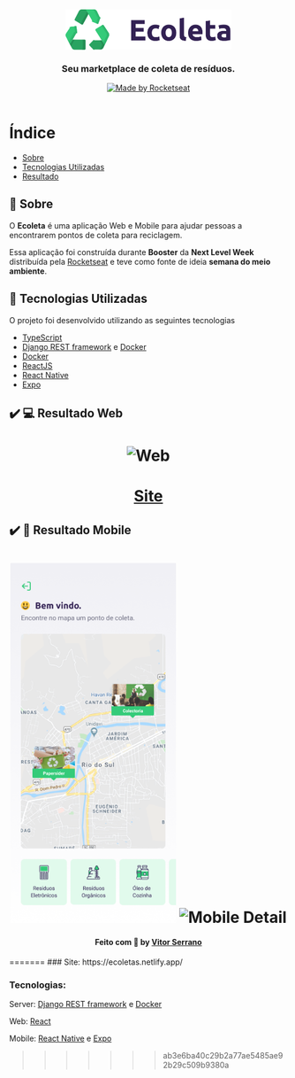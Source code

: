 <h3 align="center">
    <img alt="Logo" title="#logo" width="300px" src=".github/logo.png">
    <br><br>
    <b>Seu marketplace de coleta de resíduos.</b>  
    <br>
</h3>

<p align="center">
  <a href="https://rocketseat.com.br">
    <img alt="Made by Rocketseat" src="https://img.shields.io/badge/made%20by-Rocketseat-%237519C1">
  </a>
  <a>
  <br><br>
      
# Índice

- [Sobre](#sobre)
- [Tecnologias Utilizadas](#tecnologias-utilizadas)
- [Resultado](#resultado)

<a id="sobre"></a>

## :bookmark: Sobre

O <strong>Ecoleta</strong> é uma aplicação Web e Mobile para ajudar pessoas a encontrarem pontos de coleta para reciclagem.

Essa aplicação foi construída durante <strong>Booster</strong> da <strong>Next Level Week</strong> distribuída pela [Rocketseat](https://rocketseat.com.br/) e teve como fonte de ideia <strong>semana do meio ambiente</strong>.

## :rocket: Tecnologias Utilizadas

O projeto foi desenvolvido utilizando as seguintes tecnologias

- [TypeScript](https://www.typescriptlang.org/)
- [Django REST framework](https://www.django-rest-framework.org/) e [Docker](https://www.docker.com/)
- [Docker](https://www.docker.com/)
- [ReactJS](https://reactjs.org/)
- [React Native](https://reactnative.dev/)
- [Expo](https://expo.io/)

## :heavy_check_mark: :computer: Resultado Web

<h1 align="center">
    <img alt="Web" src=".github/Video.gif" width="900px">
</h1>

<h1 align="center">
    <a href="https://ecoletas.netlify.app">Site</a>
</h1>

## :heavy_check_mark: :iphone: Resultado Mobile

<h1 align="center">
    <img alt="Mobile Home" src=".github/Home.png" width="300px">
    <img alt="Mobile Detail" src=".github/Detail.svg" width="300px">
</h1>

<a id="como-usar"></a>

<h4 align="center">
    Feito com 💜 by <a href="https://www.linkedin.com/in/vitor-serrano/" target="_blank">Vitor Serrano</a>
</h4>
=======
### Site: https://ecoletas.netlify.app/

### Tecnologias:
Server: [Django REST framework](https://www.django-rest-framework.org/) e [Docker](https://www.docker.com/)

Web: [React](https://pt-br.reactjs.org/)<br>

Mobile: [React Native](https://reactnative.dev/) e [Expo](https://expo.io/)
>>>>>>> ab3e6ba40c29b2a77ae5485ae92b29c509b9380a
